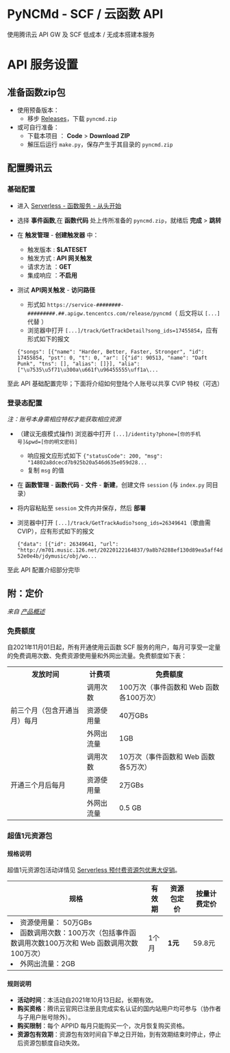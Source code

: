 # PyNCMd - SCF / 云函数 API
使用腾讯云 API GW 及 SCF 低成本 / 无成本搭建本服务
# API 服务设置
## 准备函数zip包
- 使用预备版本：  
  - 移步 [Releases](https://github.com/greats3an/pyncmd/releases)，下载 `pyncmd.zip`
- 或可自行准备：
  - 下载本项目 ： **Code** > **Download ZIP** 
  - 解压后运行 `make.py`，保存产生于其目录的 `pyncmd.zip`  

## 配置腾讯云
### 基础配置
- 进入 [Serverless - 函数服务 - 从头开始](https://console.cloud.tencent.com/scf/list-create?&createType=empty)
- 选择 **事件函数**,在 **函数代码** 处上传所准备的 `pyncmd.zip`，就绪后 **完成** > **跳转**
- 在 **触发管理** - **创建触发器** 中：
  - 触发版本 : **$LATESET**
  - 触发方式 : **API 网关触发**
  - 请求方法 ：**GET**
  - 集成响应 ：**不启用**
- 测试 **API网关触发** - **访问路径**
  - 形式如 `https://service-########-#########.##.apigw.tencentcs.com/release/pyncmd`（ 后文将以 `[...]` 代替  ）
  - 浏览器中打开 `[...]/track/GetTrackDetail?song_ids=17455854`，应有形式如下的报文
  
  `{"songs": [{"name": "Harder, Better, Faster, Stronger", "id": 17455854, "pst": 0, "t": 0, "ar": [{"id": 90513, "name": "Daft Punk", "tns": [], "alias": []}], "alia": ["\u7535\u5f71\u300a\u661f\u96455555\uff1a\...`

至此 API 基础配置完毕；下面将介绍如何登陆个人账号以共享 CVIP 特权（可选）
### 登录态配置
*注：账号本身需相应特权才能获取相应资源*

- （建议无痕模式操作) 浏览器中打开 `[...]/identity?phone=[你的手机号]&pwd=[你的明文密码]`
  - 响应报文应形式如下
    `{"statusCode": 200, "msg": "14802a8dcecd7b925b20a546d635e059d28...`
  - 复制 `msg` 的值
- 在 **函数管理** - **函数代码** - **文件** - **新建**，创建文件 `session` (与 `index.py` 同目录）
- 将内容粘贴至 `session` 文件内并保存，然后 **部署**
- 浏览器中打开 `[...]/track/GetTrackAudio?song_ids=26349641`（歌曲需 CVIP），应有形式如下的报文

  `{"data": [{"id": 26349641, "url": "http://m701.music.126.net/20220122164837/9a8b7d288ef130d89ea5aff4d52e0e4b/jdymusic/obj/wo...`
  
至此 API 配置介绍部分完毕

## 附：定价
*来自 [产品概述](https://cloud.tencent.com/document/product/583/9199)*
### 免费额度

自2021年11月01日起，所有开通使用云函数 SCF 服务的用户，每月可享受一定量的免费调用次数、免费资源使用量和外网出流量。免费额度如下表：
<table>
  <tr>
    <th class="align-left">发放时间</th>
    <th class="align-left">计费项</th>
    <th class="align-left">免费额度</th>
  </tr>
  <tr>
    <td rowspan="3">前三个月（包含开通当月）每月</td>
    <td>调用次数</td>
    <td>100万次（事件函数和 Web 函数各100万次）</td>
  </tr>
  <tr>
    <td>资源使用量</td>
    <td>40万GBs</td>
  </tr>
  <tr>
    <td>外网出流量</td>
    <td>1GB</td>
  </tr>
  <tr>
    <td rowspan="3">开通三个月后每月</td>
    <td>调用次数</td>
    <td>10万次（事件函数和 Web 函数各5万次）</td>
  </tr>
  <tr>
    <td>资源使用量</td>
    <td>2万GBs</td>
  </tr>
  <tr>
    <td>外网出流量</td>
    <td>0.5 GB</td>
  </tr>
</table>

### 超值1元资源包
#### 规格说明 
超值1元资源包活动详情见 [Serverless 预付费资源包优惠大促销](https://cloud.tencent.com/act/pro/scf_pkg?from=15457)。

<table>
<thead>
<tr>
<th><strong>规格</strong></th>
<th><strong>有效期</strong></th>
<th>资源包定价</th>
<th>按量计费定价</th>
</tr>
</thead>
<tbody><tr>
<td><li>资源使用量： 50万GBs<br></li><li>函数调用次数：100万次（包括事件函数调用次数100万次和 Web 函数调用次数100万次） <br></li><li>外网出流量：2GB</li></td>
<td>1个月</td>
<td><strong>1元</strong></td>
<td>59.8元</td>
</tr>
</tbody></table>



#### 规则说明

- **活动时间**：本活动自2021年10月13日起，长期有效。
- **购买资格**：腾讯云官网已注册且完成实名认证的国内站用户均可参与（协作者与子用户账号除外）。
- **购买限制**：每个 APPID 每月只能购买一个，次月恢复购买资格。
- **资源包有效期**：资源包有效时间自下单之日开始，到有效期结束时停止，停止后资源包额度自动失效。

